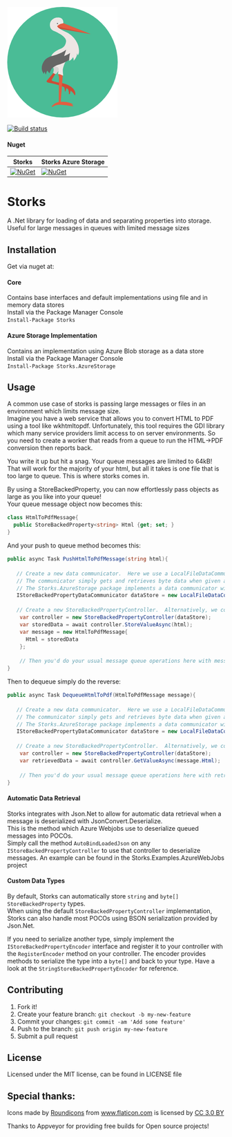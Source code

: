 ![Storks Logo](https://raw.githubusercontent.com/LiamMorrow/Storks/master/stork.png)

[![Build status](https://ci.appveyor.com/api/projects/status/9vsuhammekxpyl1u?svg=true)](https://ci.appveyor.com/project/LiamMorrow/storks)

#### Nuget
|Storks|Storks Azure Storage|
-------|--------------------|
|[![NuGet](https://img.shields.io/nuget/v/Storks.svg)](https://www.nuget.org/packages/Storks/)|[![NuGet](https://img.shields.io/nuget/v/Storks.AzureStorage.svg)](https://www.nuget.org/packages/Storks.AzureStorage/)|
# Storks
A .Net library for loading of data and separating properties into storage.  
Useful for large messages in queues with limited message sizes
## Installation
Get via nuget at:
#### Core
Contains base interfaces and default implementations using file and in memory data stores  
Install via the Package Manager Console  
```Install-Package Storks```
#### Azure Storage Implementation
Contains an implementation using Azure Blob storage as a data store  
Install via the Package Manager Console  
```Install-Package Storks.AzureStorage```
## Usage
A common use case of storks is passing large messages or files in an environment which limits message size.  
Imagine you have a web service that allows you to convert HTML to PDF using a tool like wkhtmltopdf.  Unfortunately, this tool requires the GDI library which many service providers limit access to on server environments. So you need to create a worker that reads from a queue to run the HTML->PDF conversion then reports back.  

You write it up but hit a snag.  Your queue messages are limited to 64kB! That will work for the majority of your html, but all it takes is one file that is too large to queue.  This is where storks comes in.  

By using a StoreBackedProperty, you can now effortlessly pass objects as large as you like into your queue!  
Your queue message object now becomes this:  

```C#
class HtmlToPdfMessage{
  public StoreBackedProperty<string> Html {get; set; } 
}
```
And your push to queue method becomes this:
```C#
public async Task PushHtmlToPdfMessage(string html){
   
   // Create a new data communicator.  Here we use a LocalFileDataCommunicator which stores message data on the local HDD
   // The communicator simply gets and retrieves byte data when given a unique ID.
   // The Storks.AzureStorage package implements a data communicator with Azure Blob storage being the backing store
   IStoreBackedPropertyDataCommunicator dataStore = new LocalFileDataCommunicator("path/to/directorystorage");
   
   // Create a new StoreBackedPropertyController.  Alternatively, we could use a DI framework to get it
    var controller = new StoreBackedPropertyController(dataStore);
    var storedData = await controller.StoreValueAsync(html);
    var message = new HtmlToPdfMessage{
      Html = storedData
    };
    
    // Then you'd do your usual message queue operations here with message
}
```
Then to dequeue simply do the reverse:

```C#
public async Task DequeueHtmlToPdf(HtmlToPdfMessage message){
   
   // Create a new data communicator.  Here we use a LocalFileDataCommunicator which stores message data on the local HDD
   // The communicator simply gets and retrieves byte data when given a unique ID.
   // The Storks.AzureStorage package implements a data communicator with Azure Blob storage being the backing store
   IStoreBackedPropertyDataCommunicator dataStore = new LocalFileDataCommunicator("path/to/directorystorage");
   
   // Create a new StoreBackedPropertyController.  Alternatively, we could use a DI framework to get it
    var controller = new StoreBackedPropertyController(dataStore);
    var retrievedData = await controller.GetValueAsync(message.Html);
    
    // Then you'd do your usual message queue operations here with retrievedData
}
```
#### Automatic Data Retrieval
Storks integrates with Json.Net to allow for automatic data retrieval when a message is deserialized with JsonConvert.Deserialize.  
This is the method which Azure Webjobs use to deserialize queued messages into POCOs.  
Simply call the method `AutoBindLoadedJson` on any `IStoreBackedPropertyController` to use that controller to deserialize messages.
An example can be found in the Storks.Examples.AzureWebJobs project

#### Custom Data Types
By default, Storks can automatically store `string` and `byte[]` `StoreBackedProperty` types.  
When using the default `StoreBackedPropertyController` implementation, Storks can also handle most POCOs using BSON serialization provided by Json.Net.  

If you need to serialize another type, simply implement the `IStoreBackedPropertyEncoder` interface and register it to your controller with the `RegisterEncoder` method on your controller.  The encoder provides methods to serialize the type into a `byte[]` and back to your type. Have a look at the `StringStoreBackedPropertyEncoder` for reference.

## Contributing
1. Fork it!
2. Create your feature branch: `git checkout -b my-new-feature`
3. Commit your changes: `git commit -am 'Add some feature'`
4. Push to the branch: `git push origin my-new-feature`
5. Submit a pull request
## License
Licensed under the MIT license, can be found in LICENSE file



## Special thanks:
Icons made by <a href="http://www.flaticon.com/authors/roundicons" title="Roundicons">Roundicons</a> from <a href="http://www.flaticon.com" title="Flaticon">www.flaticon.com</a> is licensed by <a href="http://creativecommons.org/licenses/by/3.0/" title="Creative Commons BY 3.0" target="_blank">CC 3.0 BY</a></div>

Thanks to Appveyor for providing free builds for Open source projects!
